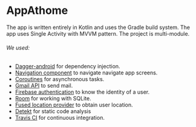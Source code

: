# AppAthome
The app is written entirely in Kotlin and uses the Gradle build system. 
The app uses Single Activity with MVVM pattern. The project is multi-module.
###### We used:
* [Dagger-android](https://dagger.dev/dev-guide/android.html) for dependency injection.
* [Navigation component](https://developer.android.com/guide/navigation) to navigate navigate app screens.
* [Coroutines](https://developer.android.com/kotlin/coroutines) for asynchronous tasks.
* [Gmail API](https://developers.google.com/gmail/api/guides) to send mail.
* [Firebase authentication](https://firebase.google.com/docs/auth/android/start) to know the identity of a user.
* [Room](https://developer.android.com/training/data-storage/room) for working with SQLite.
* [Fused location provider](https://developer.android.com/training/location/request-updates) to obtain user location.
* [Detekt](https://github.com/detekt/detekt) for static code analysis
* [Travis CI](https://travis-ci.org/) for continuous integration.
